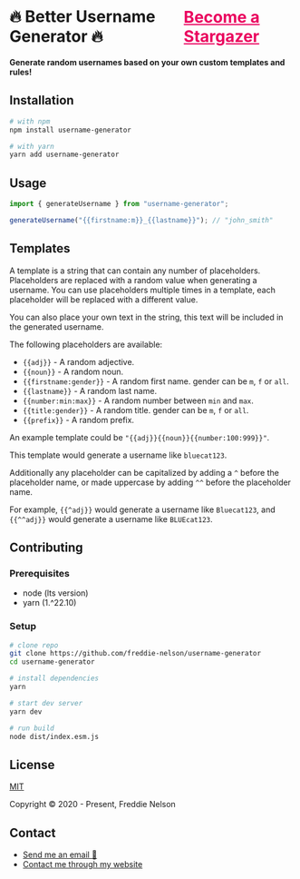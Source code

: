 <h1 style="display: flex; justify-content: space-between; align-items: center;">
  🔥 Better Username Generator 🔥 
  <a style="color: #EA005E; text-decoration: underline; font-size: 28px;" href="https://github.com/freddie-nelson/username-generators/stargazers">Become a Stargazer</a>
</h1>

**Generate random usernames based on your own custom templates and rules!**

## Installation

```bash
# with npm
npm install username-generator
```

```bash
# with yarn
yarn add username-generator
```

## Usage

```javascript
import { generateUsername } from "username-generator";

generateUsername("{{firstname:m}}_{{lastname}}"); // "john_smith"
```

## Templates

A template is a string that can contain any number of placeholders. Placeholders are replaced with a random value when generating a username. You can use placeholders multiple times in a template, each placeholder will be replaced with a different value.

You can also place your own text in the string, this text will be included in the generated username.

The following placeholders are available:

-   `{{adj}}` - A random adjective.
-   `{{noun}}` - A random noun.
-   `{{firstname:gender}}` - A random first name. gender can be `m`, `f` or `all`.
-   `{{lastname}}` - A random last name.
-   `{{number:min:max}}` - A random number between `min` and `max`.
-   `{{title:gender}}` - A random title. gender can be `m`, `f` or `all`.
-   `{{prefix}}` - A random prefix.

An example template could be `"{{adj}}{{noun}}{{number:100:999}}"`.

This template would generate a username like `bluecat123`.

Additionally any placeholder can be capitalized by adding a `^` before the placeholder name, or made uppercase by adding `^^` before the placeholder name.

For example, `{{^adj}}` would generate a username like `Bluecat123`, and `{{^^adj}}` would generate a username like `BLUEcat123`.

## Contributing

### Prerequisites

-   node (lts version)
-   yarn (1.^22.10)

### Setup

```bash
# clone repo
git clone https://github.com/freddie-nelson/username-generator
cd username-generator

# install dependencies
yarn

# start dev server
yarn dev

# run build
node dist/index.esm.js
```

## License

[MIT](https://opensource.org/licenses/MIT)

Copyright © 2020 - Present, Freddie Nelson

## Contact

-   [Send me an email 📧](mailto:freddie@freddienelson.co.uk)
-   [Contact me through my website](https://freddienelson.co.uk)
